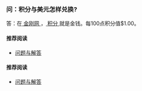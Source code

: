 ### 问：积分与美元怎样兑换?
答：在[ 金刚网 ](https://a2zitpro.github.io/web/金刚中文网)，[ 积分 ](https://a2zitpro.github.io/web/积分)就是金钱。每100点积分值$1.00。
#### 推荐阅读
- [ 问题与解答 ](https://a2zitpro.github.io/web/问题与解答)
#### 推荐阅读
- [ 问题与解答 ](https://a2zitpro.github.io/web/问题与解答)
